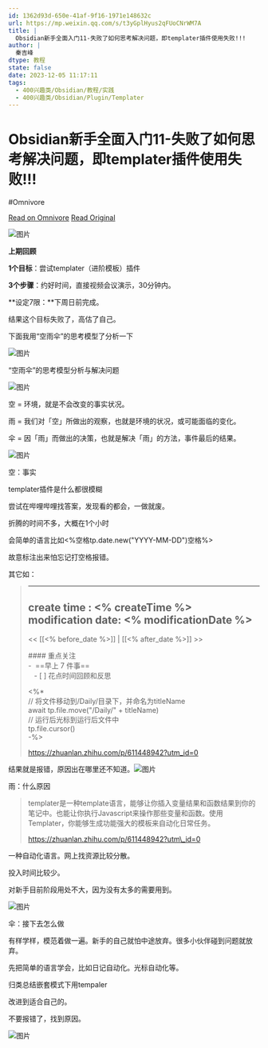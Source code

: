 ```yaml
---
id: 1362d93d-650e-41af-9f16-1971e148632c
url: https://mp.weixin.qq.com/s/t3yGplHyus2qFUoCNrWM7A
title: |
  Obsidian新手全面入门11-失败了如何思考解决问题，即templater插件使用失败!!!
author: |
  秦吉峰
dtype: 教程
state: false
date: 2023-12-05 11:17:11
tags:
  - 400兴趣类/Obsidian/教程/实践
  - 400兴趣类/Obsidian/Plugin/Templater
---
```



# Obsidian新手全面入门11-失败了如何思考解决问题，即templater插件使用失败!!!
#Omnivore

[Read on Omnivore](https://omnivore.app/me/https-mp-weixin-qq-com-s-t-3-y-gpl-hyus-2-q-f-uo-c-nr-wm-7-a-18c37fa8dd6)
[Read Original](https://mp.weixin.qq.com/s/t3yGplHyus2qFUoCNrWM7A)

![图片](https://proxy-prod.omnivore-image-cache.app/0x0,sgtDOdQTvUa-L3sLZ5H-8QG1q-NLYS-qR2ccTZRIF4vs/https://mmbiz.qpic.cn/mmbiz_png/MjrkNy7Zz9vaSL7QyN9SH9nhxf13poUiadqnZ9yu4YNG7IkOicc2ibvof08QYoaFmPgh9LZdzic9kFPSsicOw89pr6A/640?wx_fmt=png)

**上期回顾**

**1个目标**：尝试templater（进阶模板）插件  

**3个步骤**：约好时间，直接视频会议演示，30分钟内。

**设定7限：**下周日前完成。

结果这个目标失败了，高估了自己。

下面我用“空雨伞”的思考模型了分析一下

![图片](https://proxy-prod.omnivore-image-cache.app/0x0,sf3GTZTt1ce997B67T9ObpUem1DKbCARoemaGK8sZ3Yo/https://mmbiz.qpic.cn/mmbiz_png/MjrkNy7Zz9vaSL7QyN9SH9nhxf13poUiarW9drW8qtISKQuWpxPKZbu516ib5jBXhvVVHsPKVkP83fV9gDJtq2lA/640?wx_fmt=png)

“空雨伞”的思考模型分析与解决问题  

![图片](https://proxy-prod.omnivore-image-cache.app/0x0,sDreBvc5dQbIsNyyLc5khwXQvIvX8wBo8lJ0WV9SENwk/https://mmbiz.qpic.cn/sz_mmbiz_jpg/MjrkNy7Zz9t6uLTjWZE1r0Pe7oKCO1hwAR2kcnnpiatP5pPibSEs0iazDJaewZlVlvOibQiaaoEibam6oHSUn0BqD4ibA/640?wx_fmt=jpeg)  

空 = 环境，就是不会改变的事实状况。

雨 = 我们对「空」所做出的观察，也就是环境的状况，或可能面临的变化。

伞 = 因「雨」而做出的决策，也就是解决「雨」的方法，事件最后的结果。 

![图片](https://proxy-prod.omnivore-image-cache.app/0x0,skrQWemcSprRPKiCTWq3hYC5wS71Fcl8x5k1O7YX_Kg0/https://mmbiz.qpic.cn/mmbiz_png/MjrkNy7Zz9vaSL7QyN9SH9nhxf13poUiaJJc7JNUwPPibYQJdJT15T9x9VLXOZNcs4InPdK9c0vhqTFF3VEwW3ibA/640?wx_fmt=png)

空：事实  

templater插件是什么都很模糊

尝试在哔哩哔哩找答案，发现看的都会，一做就废。  

折腾的时间不多，大概在1个小时  

会简单的语言比如<%空格tp.date.new("YYYY-MM-DD")空格%>

故意标注出来怕忘记打空格报错。

其它如：

> ---  
> create time : <% createTime %>  
> modification date: <% modificationDate %>  
> ---
> 
> << [[<% before_date %>]] | [[<% after_date %>]] >>
> 
> #### 重点关注  
> -  ==早上 7 件事==  
>    - [ ] 花点时间回顾和反思
> 
> <%*  
> // 将文件移动到/Daily/目录下，并命名为titleName  
> await tp.file.move("/Daily/" + titleName)  
> // 运行后光标到运行后文件中  
> tp.file.cursor()  
> -%>
> 
> https://zhuanlan.zhihu.com/p/611448942?utm_id=0

结果就是报错，原因出在哪里还不知道。![图片](https://proxy-prod.omnivore-image-cache.app/0x0,sDVw4e5MLoNL0N6qxdr3I682xijNRw8DRJFCxKXlwYp0/https://mmbiz.qpic.cn/mmbiz_png/MjrkNy7Zz9vaSL7QyN9SH9nhxf13poUiaIREZNkBwwT41JH8PmVCeIJcwVRAoAVdpKInqRJOPxBiblm2ibaia9t4jw/640?wx_fmt=png)

雨：什么原因  

> templater是一种template语言，能够让你插入变量结果和函数结果到你的笔记中。也能让你执行Javascript来操作那些变量和函数。使用Templater，你能够生成功能强大的模板来自动化日常任务。
> 
> https://zhuanlan.zhihu.com/p/611448942?utm\_id=0

一种自动化语言。网上找资源比较分散。  

投入时间比较少。  

对新手目前阶段用处不大，因为没有太多的需要用到。  

![图片](https://proxy-prod.omnivore-image-cache.app/0x0,sh-1UrsWRbKm8xQU1Hp5qZ0sjVmnTgf-TfHgTepVINVQ/https://mmbiz.qpic.cn/mmbiz_png/MjrkNy7Zz9vaSL7QyN9SH9nhxf13poUiam7YUB76yI32wCl1IPRwvUHC1FoD4Q4AwYcpz2SlG5RNUXZeHFztCvA/640?wx_fmt=png)

伞：接下去怎么做

有样学样，模范着做一遍。新手的自己就怕中途放弃。很多小伙伴碰到问题就放弃。

先把简单的语言学会，比如日记自动化。光标自动化等。

归类总结嵌套模式下用tempaler  

改进到适合自己的。  

不要报错了，找到原因。  

![图片](https://proxy-prod.omnivore-image-cache.app/0x0,sVfV_jm94fF601aamgTacGFPldV8KI9DAeZKUNc0lEGc/https://mmbiz.qpic.cn/sz_mmbiz_jpg/MjrkNy7Zz9t6uLTjWZE1r0Pe7oKCO1hwmpHL3oibnYAhIjAATQod1OmPwOpDX6F8iarrSYj7lIX2U3WibqBHomK0A/640?wx_fmt=jpeg&from=appmsg)



